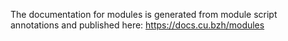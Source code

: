 The documentation for modules is generated from module script annotations and published here: https://docs.cu.bzh/modules
